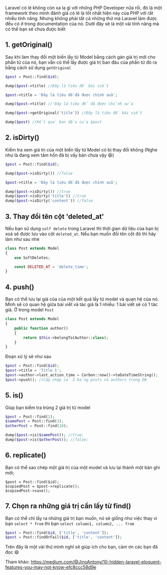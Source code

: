 Laravel có lẽ không còn xa lạ gì với những PHP Developer nữa rồi, đó là một framework theo mình đánh giá có lẽ là tốt nhất hiện này của PHP với rất nhiều tính năng. Nhưng không phải tất cả những thứ mà Laravel làm được đều có ở trong documentation của nó. Dưới đây sẽ là một vài tính năng mà có thể bạn sẽ chưa được biết

## 1. getOriginal()
Sau khi làm thay đổi một biến lấy từ Model bằng cách gán giá trị mới cho phần tử của nó, bạn vẫn có thể lấy được giá trị ban đâu của phần tử đó ra bằng cách sử dụng `getOriginal`
```php
$post = Post::find($id);

dump($post->title) //Đây là tiêu đề bài viết

$post->title = 'Đây là tiêu đề đã được chỉnh sửa';

dump($post->title) //'Đây là tiêu đề đã được chỉnh sửa

dump($post->getOriginal('title')) //Đây là tiêu đề bài viết 

dump($post) //Kết quả ban đầu của $post
```

## 2. isDirty()
Kiểm tra xem giá trị của một biến lấy từ Model có bị thay đổi không (Nghe như là đang xem tâm hồn đã bị vấy bản chưa vậy :smile:)
```php
$post = Post::find($id);

dump($post->isDirty()) //false

$post->title = 'Đây là tiêu đề đã được chỉnh sửa';

dump($post->isDirty()) //true
dump($post->isDirty('title')) //true
dump($post->isDirty('content')) //false
```

## 3. Thay đổi tên cột 'deleted_at'
Nếu bạn sử dụng  ```solf delete``` trong Laravel thì thời gian dữ liệu của bạn bị xoá sẽ được lưu vào cột ```deleted_at```. Nếu bạn muốn đổi tên cột đó thì hãy làm như sau nhé

```php
class Post extends Model
{
    use SoftDeletes;

    const DELETED_AT = 'delete_time';
}
```

## 4. push()
Bạn có thể lưu lại giá của của một kết quả lấy từ model và quan hệ của nó. Mình sẽ có quan hệ giữa bài viết và tác giả là 1 nhiều: 1 bài viết sẽ có 1 tác giả. Ở trong model ```Post```

```php
class Post extends Model
{
    public function author()
    {
        return $this->belongTo(Author::class);
    }
}
```

Đoạn xử lý sẽ như sau
```php
$post = Post::find($id);
$post->title = 'Title 1';
$post->author->last_action_time = Carbon::now()->toDateTimeString();
$post->push(); //Cập nhập cả 2 bảng posts và authors trong DB
```

## 5. is()
Giúp bạn kiểm tra trùng 2 giá trị từ model
```php
$post = Post::find(1);
$samePost = Post::find(1);
$otherPost = Post::find(10);

dump($post->is($samePost)); //true;
dump($post->is($otherPost)); //false;
```

## 6. replicate()
Bạn có thể sao chép một giá trị của một model và lưu lại thành một bản ghi mới;
```
$post = Post::find($id);
$copiedPost = $post->replicate();
$copiedPost->save();
```

## 7. Chọn ra những giá trị cần lấy từ find()
Bạn có thể chỉ lấy ra những giá trị bạn muốn, nó sẽ giống như việc thay vì bạn ```select * from``` thì bạn ```select column1, column2, ... from ```
```php
$post = Post::find($id, ['title', 'content']);
$post = Post::findOrFail($id, ['title', 'content']);
```

Trên đây là một vài thứ mình nghĩ sẽ giúp ích cho bạn, cảm ơn các bạn đã đọc :smile:

Tham khảo: https://medium.com/@JinoAntony/10-hidden-laravel-eloquent-features-you-may-not-know-efc8ccc58d9e